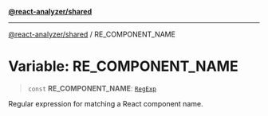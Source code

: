 [**@react-analyzer/shared**](../README.md)

***

[@react-analyzer/shared](../README.md) / RE\_COMPONENT\_NAME

# Variable: RE\_COMPONENT\_NAME

> `const` **RE\_COMPONENT\_NAME**: [`RegExp`](https://developer.mozilla.org/docs/Web/JavaScript/Reference/Global_Objects/RegExp)

Regular expression for matching a React component name.
